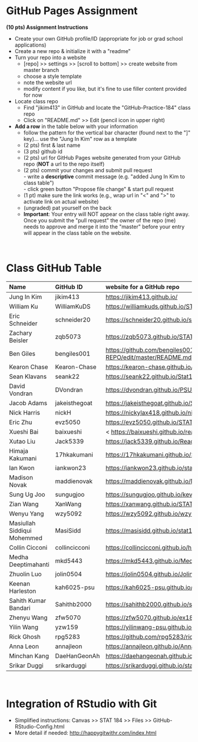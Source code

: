  
# GitHub Pages Assignment

**(10 pts) Assignment Instructions**

- Create your own GitHub profile/ID (appropriate for job or grad school applications)  
- Create a new repo & initialize it with a "readme"   
- Turn your repo into a website  
    - [repo] >> settings >> [scroll to bottom] >> create website from master branch  
    - choose a style template 
    - note the website url  
    - modify content if you like, but it's fine to use filler content provided for now  
- Locate class repo
    - Find "jikim413" in GitHub and locate the "GitHub-Practice-184" class repo
    - Click on "README.md" >> Edit (pencil icon in upper right)
- **Add a row** in the table below with your information 
    - follow the pattern for the vertical bar character (found next to the "]" key)... use the "Jung In Kim" row as a template
    - (2 pts) first & last name  
    - (3 pts) github id  
    - (2 pts) url for GitHub Pages website generated from your GitHub repo (**NOT** a url to the repo itself)
    - (2 pts) commit your changes and submit pull request   
            - write a **descriptive** commit message (e.g. "added Jung In Kim to class table")  
            - click green button "Propose file change" & start pull request  
    - (1 pt) make sure the link works (e.g., wrap url in "<" and ">" to activate link on actual website)  
    - (ungraded) pat yourself on the back
    - **Important**: Your entry will NOT appear on the class table right away.  Once you submit the "pull request" the owner of the repo (me) needs to approve and merge it into the "master" before your entry will appear in the class table on the website. 

<br>

# Class GitHub Table 

|Name                     |GitHub ID             |website for a GitHub repo                                |  
|:------------------------|:---------------------|:--------------------------------------------------------|  
| Jung In Kim | jikim413 | <https://jikim413.github.io/> |  
| William Ku  | WilliamKuDS | <https://williamkuds.github.io/STAT184_Assignment1/> |
| Eric Schneider | schneider20 | https://schneider20.github.io/schneider/ |
| Zachary Beisler | zqb5073 | <https://zqb5073.github.io/STAT184_Assignment1//> |
| Ben Giles   | bengiles001 | <https://github.com/bengiles001/IST-184-REPO/edit/master/README.md>
|Kearon Chase |Kearon-Chase | <https://kearon-chase.github.io/stat184/>
| Sean Klavans | seank22 | <https://seank22.github.io/Stat184Sean/> |
| David Vondran | DVondran | <https://dvondran.github.io/PSU_GitHub/> |
| Jacob Adams | jakeisthegoat | <https://jakeisthegoat.github.io/Stat184/> |
| Nick Harris |  nickH      |    https://nickylax418.github.io/nickH/|
| Eric Zhu    | evz5050  | <https://evz5050.github.io/STAT184/> |
| Xueshi Bai | baixueshi | < https://baixueshi.github.io/readme/.> |
| Xutao Liu   | Jack5339    | <https://jack5339.github.io/ReadMe/> |  
| Himaja Kakumani | 17hkakumani | <https://17hkakumani.github.io/Stat184/> |
| Ian Kwon    | iankwon23 | <https://iankwon23.github.io/stat184/> |
| Madison Novak | maddienovak | <https://maddienovak.github.io/MaddieNovakREADME/> |  
| Sung Ug Joo  | sungugjoo | https://sungugjoo.github.io/kevin/ |
| Zian Wang  | XanWang | <https://xanwang.github.io/STAT184XAN/> |
| Wenyu Yang  | wzy5092 | <https://wzy5092.github.io/wzy5092/> |
| Masiullah Siddiqui Mohemmed | MasiSidd | https://masisidd.github.io/stat184intro/.
| Collin Cicconi | collincicconi |  https://collincicconi.github.io/hello-world/ |
| Medha Deeptimahanti | mkd5443 | https://mkd5443.github.io/Medha_Deeptimahanti/ |
| Zhuolin Luo | jolin0504 | <https://jolin0504.github.io/JolinRepo1/> |
|Keenan Harleston |kah6025-psu|<https://kah6025-psu.github.io/stat184/>|
| Sahith Kumar Bandari   | Sahithb2000 | https://sahithb2000.github.io/stat184/ |
|Zhenyu Wang| zfw5070 | https://zfw5070.github.io/ex184/ |
|Yilin Wang| yzw159 | https://yilinwang-psu.github.io/Stat-184/ |
|Rick Ghosh| rpg5283 | https://github.com/rpg5283/rickwashere |
| Anna Leon   | annajleon   | <https://annajleon.github.io/AnnaRepo1/> |
| Minchan Kang | DaeHanGeonAh | <https://daehangeonah.github.io/MyRepo/> |
| Srikar Duggi | srikarduggi | <https://srikarduggi.github.io/stat184/> | 

<br>

# Integration of RStudio with Git

- Simplified instructions: Canvas >> STAT 184 >> Files >> GitHub-RStudio-Config.html  
- More detail if needed: <http://happygitwithr.com/index.html>


